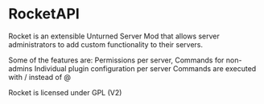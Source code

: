 RocketAPI
======

Rocket is an extensible Unturned Server Mod that allows server administrators to add custom functionality to their servers.

Some of the features are:
Permissions per server, Commands for non-admins
Individual plugin configuration per server
Commands are executed with / instead of @



Rocket is licensed under GPL (V2)
